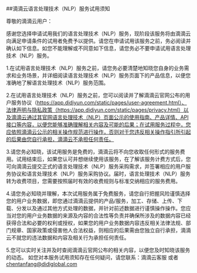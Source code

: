 ##滴滴云语言处理技术（NLP）服务试用须知

尊敬的滴滴云用户：

感谢您选择申请试用我们的语言处理技术（NLP）服务，现阶段该服务将由滴滴云向满足申请条件的试用者免费予以提供。请您在申请试用该服务之前，务必阅读并确认如下信息。如您不能理解或不同意如下信息，请您务必不要申请试用语言处理技术（NLP）服务。

1.在试用语言处理技术（NLP）服务之前，请您务必要清楚地知晓您自身的业务需求和业务场景，并详细阅读语言处理技术（NLP）服务页面下的产品信息，以便您准确地了解语言处理技术（NLP）服务范围。

2.在试用语言处理技术（NLP）服务之前，您可以阅读并了解滴滴云官网公布的用户服务协议（https://app.didiyun.com/static/pages/user-agreement.html）、法律声明与隐私政策（https://app.didiyun.com/static/pages/privacy.html）以及滴滴云通过其官网语言处理技术（NLP）页面公示的使用指南、产品详情、API接口等内容，以便您能够准确理解相关内容及可能的后果；在试用服务过程中，您应依照滴滴云公示的相关操作规范进行操作，否则对于您违反相关操作指引所引起的后果由您自行承担，滴滴云不承担任何责任。

3.请您务必知晓，该试用服务是免费的，滴滴云将不向您收取任何形式的服务费用。试用结束后，如果您认可并想继续使用该服务，在了解该服务计费方式后，您可向滴滴云提交正式的语言处理技术（NLP）服务采购需求，并签署相应的用户服务协议和语言处理技术（NLP）服务采购协议。届时，语言处理技术（NLP）服务转为收费项目，您需要按照届时有效的收费规则与标准交纳相应的服务费用。

4.请您务必知晓并理解，本次试用服务属于免费服务，请您自行把握风险谨慎选择您的用户业务数据，即您通过滴滴云提供的产品/服务，加工、存储、上传、下载、分发以及通过其他方式处理的数据，并针对前述数据进行谨慎操作操作。您应当对您的用户业务数据的来源及内容的合法性等负责并确保所涉及的数据内容已经获得合法和必要的权利或授权，如果您的用户业务数据内容违反相关法律法规、部门规章、国家政策或侵害他人合法权益，则相应的后果需由您独立自行承担，滴滴云不就您的违法数据和内容及相关行为承担任何责任。

5.您可以实时关注并及时查阅滴滴云官网公布的相关内容，以便您及时知晓该服务的动态。
如您对本服务试用须知存在任何疑问，请您联系：滴滴云客服 或者 chentanfang@didiglobal.com
